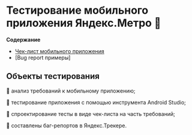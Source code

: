 # Тестирование мобильного приложения Яндекс.Метро &#128648;

**Содержание**

- [Чек-лист мобильного приложения]()
- [Bug report примеры]

## Объекты тестирования

&#128313; анализ требований к мобильному приложению;

&#128313; тестирование приложения с помощью инструмента Android Studio;

&#128313; спроектирование тесты в виде чек-листа на часть требований;

&#128313; составлены баг-репортов в Яндекс.Трекере.
